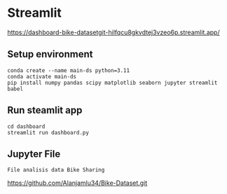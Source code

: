 # Streamlit
https://dashboard-bike-datasetgit-hilfqcu8gkvdtej3vzeo6p.streamlit.app/

## Setup environment
```
conda create --name main-ds python=3.11
conda activate main-ds
pip install numpy pandas scipy matplotlib seaborn jupyter streamlit babel
```

## Run steamlit app
```
cd dashboard
streamlit run dashboard.py
```
## Jupyter File
```
File analisis data Bike Sharing
```
https://github.com/Alanjamlu34/Bike-Dataset.git
